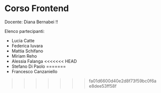 # Corso Frontend

Docente: Diana Bernabei !!

Elenco partecipanti:

- Lucia Catte
- Federica Iuvara
- Mattia Schifano
- Miriam Reho
- Alessia Falanga
<<<<<<< HEAD
- Stefano Di Paolo
=======
- Francesco Canzaniello
>>>>>>> fa01d6600d40e2d8f73f59bc0f6ae8dee53ff58f
